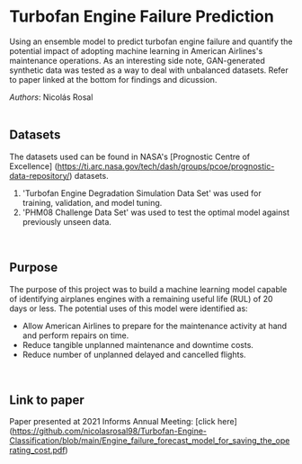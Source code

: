 # Turbofan Engine Failure Prediction

Using an ensemble model to predict turbofan engine failure and quantify the potential impact of adopting machine learning in American Airlines's maintenance operations.
As an interesting side note, GAN-generated synthetic data was tested as a way to deal with unbalanced datasets. Refer to paper linked at the bottom for findings and dicussion.

*Authors*: Nicolás Rosal
<br /><br />

## Datasets

The datasets used can be found in NASA's [Prognostic Centre of Excellence] (https://ti.arc.nasa.gov/tech/dash/groups/pcoe/prognostic-data-repository/) datasets.
1. 'Turbofan Engine Degradation Simulation Data Set' was used for training, validation, and model tuning.
2. 'PHM08 Challenge Data Set' was used to test the optimal model against previously unseen data.

<br />

## Purpose

The purpose of this project was to build a machine learning model capable of identifying airplanes engines with a remaining useful life (RUL) of 20 days or less.
The potential uses of this model were identified as:

* Allow American Airlines to prepare for the maintenance activity at hand and perform repairs on time.
* Reduce tangible unplanned maintenance and downtime costs. 
* Reduce number of unplanned delayed and cancelled flights.

<br />

## Link to paper

Paper presented at 2021 Informs Annual Meeting: [click here] (https://github.com/nicolasrosal98/Turbofan-Engine-Classification/blob/main/Engine_failure_forecast_model_for_saving_the_operating_cost.pdf)
